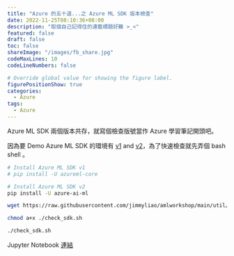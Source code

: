 ```yaml
---
title: "Azure 的五十道...之 Azure ML SDK 版本檢查"
date: 2022-11-25T08:10:36+08:00
description: "取個自己記得住的連載標題好難 >_<"
featured: false
draft: false
toc: false
shareImage: "/images/fb_share.jpg"
codeMaxLines: 10
codeLineNumbers: false

# Override global value for showing the figure label.
figurePositionShow: true
categories:
  - Azure
tags:
  - Azure
---
```


Azure ML SDK 兩個版本共存，就寫個檢查版號當作 Azure 學習筆記開頭吧。

<!--more-->


因為要 Demo Azure ML SDK 的環境有 [v1](https://learn.microsoft.com/en-us/azure/machine-learning/v1/introduction) and [v2](https://learn.microsoft.com/en-us/python/api/overview/azure/ai-ml-readme?view=azure-python)，為了快速檢查就先弄個 bash shell 。

```bash
# Install Azure ML SDK v1
# pip install -U azureml-core

# Install Azure ML SDK v2
pip install -U azure-ai-ml

wget https://raw.githubusercontent.com/jimmyliao/amlworkshop/main/util/check_sdk.sh -O ./check_sdk.sh

chmod a+x ./check_sdk.sh

./check_sdk.sh
```

Jupyter Notebook [連結](https://github.com/jimmyliao/amlworkshop/blob/main/lab_checkenv/aml_env_check.ipynb)

